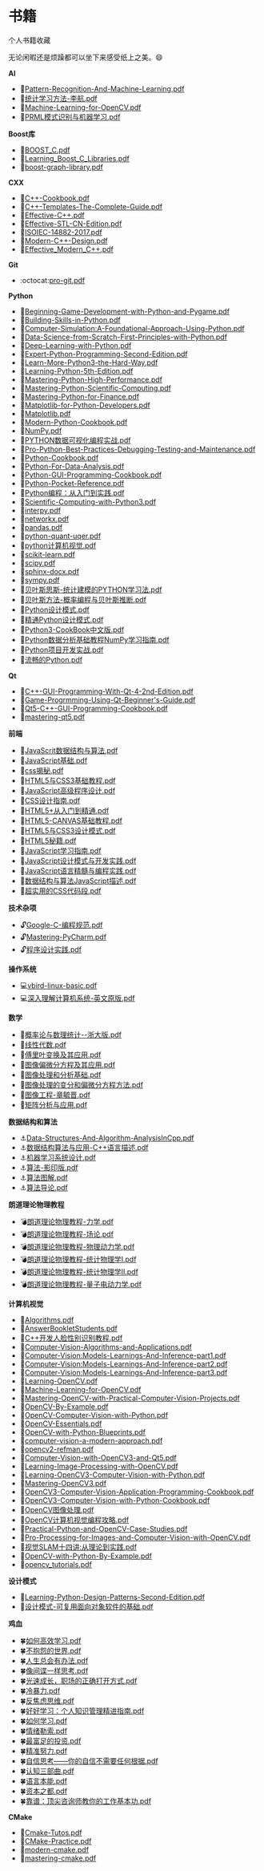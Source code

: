 # 书籍
个人书籍收藏

无论闲暇还是烦躁都可以坐下来感受纸上之美。:smile:

**AI**
* :runner:[Pattern-Recognition-And-Machine-Learning.pdf](https://github.com/SuperCV/Book/blob/master/AI/Pattern-Recognition-And-Machine-Learning.pdf)
* :runner:[统计学习方法-李航.pdf](https://github.com/SuperCV/Book/blob/master/AI/统计学习方法-李航.pdf)
* :runner:[Machine-Learning-for-OpenCV.pdf](https://github.com/SuperCV/Book/blob/master/AI/Machine-Learning-for-OpenCV.pdf)
* :runner:[PRML模式识别与机器学习.pdf](https://github.com/SuperCV/Book/blob/master/AI/PRML模式识别与机器学习.pdf)


**Boost库**
* :rocket:[BOOST_C.pdf](https://github.com/SuperCV/Book/blob/master/Boost库/BOOST_C.pdf)
* :rocket:[Learning_Boost_C_Libraries.pdf](https://github.com/SuperCV/Book/blob/master/Boost库/Learning_Boost_C_Libraries.pdf)
* :rocket:[boost-graph-library.pdf](https://github.com/SuperCV/Book/blob/master/Boost库/boost-graph-library.pdf)


**CXX**
* :rose:[C++-Cookbook.pdf](https://github.com/SuperCV/Book/blob/master/CXX/C++-Cookbook.pdf)
* :rose:[C++-Templates-The-Complete-Guide.pdf](https://github.com/SuperCV/Book/blob/master/CXX/C++-Templates-The-Complete-Guide.pdf)
* :rose:[Effective-C++.pdf](https://github.com/SuperCV/Book/blob/master/CXX/Effective-C++.pdf)
* :rose:[Effective-STL-CN-Edition.pdf](https://github.com/SuperCV/Book/blob/master/CXX/Effective-STL-CN-Edition.pdf)
* :rose:[ISOIEC-14882-2017.pdf](https://github.com/SuperCV/Book/blob/master/CXX/ISOIEC-14882-2017.pdf)
* :rose:[Modern-C++-Design.pdf](https://github.com/SuperCV/Book/blob/master/CXX/Modern-C++-Design.pdf)
* :rose:[Effective_Modern_C++.pdf](https://github.com/SuperCV/Book/blob/master/CXX/Effective_Modern_C++.pdf)


**Git**
* :octocat:[pro-git.pdf](https://github.com/SuperCV/Book/blob/master/Git/pro-git.pdf)


**Python**
* :snake:[Beginning-Game-Development-with-Python-and-Pygame.pdf](https://github.com/SuperCV/Book/blob/master/Python/Beginning-Game-Development-with-Python-and-Pygame.pdf)
* :snake:[Building-Skills-in-Python.pdf](https://github.com/SuperCV/Book/blob/master/Python/Building-Skills-in-Python.pdf)
* :snake:[Computer-Simulation:A-Foundational-Approach-Using-Python.pdf](https://github.com/SuperCV/Book/blob/master/Python/Computer-Simulation:A-Foundational-Approach-Using-Python.pdf)
* :snake:[Data-Science-from-Scratch-First-Principles-with-Python.pdf](https://github.com/SuperCV/Book/blob/master/Python/Data-Science-from-Scratch-First-Principles-with-Python.pdf)
* :snake:[Deep-Learning-with-Python.pdf](https://github.com/SuperCV/Book/blob/master/Python/Deep-Learning-with-Python.pdf)
* :snake:[Expert-Python-Programming-Second-Edition.pdf](https://github.com/SuperCV/Book/blob/master/Python/Expert-Python-Programming-Second-Edition.pdf)
* :snake:[Learn-More-Python3-the-Hard-Way.pdf](https://github.com/SuperCV/Book/blob/master/Python/Learn-More-Python3-the-Hard-Way.pdf)
* :snake:[Learning-Python-5th-Edition.pdf](https://github.com/SuperCV/Book/blob/master/Python/Learning-Python-5th-Edition.pdf)
* :snake:[Mastering-Python-High-Performance.pdf](https://github.com/SuperCV/Book/blob/master/Python/Mastering-Python-High-Performance.pdf)
* :snake:[Mastering-Python-Scientific-Computing.pdf](https://github.com/SuperCV/Book/blob/master/Python/Mastering-Python-Scientific-Computing.pdf)
* :snake:[Mastering-Python-for-Finance.pdf](https://github.com/SuperCV/Book/blob/master/Python/Mastering-Python-for-Finance.pdf)
* :snake:[Matplotlib-for-Python-Developers.pdf](https://github.com/SuperCV/Book/blob/master/Python/Matplotlib-for-Python-Developers.pdf)
* :snake:[Matplotlib.pdf](https://github.com/SuperCV/Book/blob/master/Python/Matplotlib.pdf)
* :snake:[Modern-Python-Cookbook.pdf](https://github.com/SuperCV/Book/blob/master/Python/Modern-Python-Cookbook.pdf)
* :snake:[NumPy.pdf](https://github.com/SuperCV/Book/blob/master/Python/NumPy.pdf)
* :snake:[PYTHON数据可视化编程实战.pdf](https://github.com/SuperCV/Book/blob/master/Python/PYTHON数据可视化编程实战.pdf)
* :snake:[Pro-Python-Best-Practices-Debugging-Testing-and-Maintenance.pdf](https://github.com/SuperCV/Book/blob/master/Python/Pro-Python-Best-Practices-Debugging-Testing-and-Maintenance.pdf)
* :snake:[Python-Cookbook.pdf](https://github.com/SuperCV/Book/blob/master/Python/Python-Cookbook.pdf)
* :snake:[Python-For-Data-Analysis.pdf](https://github.com/SuperCV/Book/blob/master/Python/Python-For-Data-Analysis.pdf)
* :snake:[Python-GUI-Programming-Cookbook.pdf](https://github.com/SuperCV/Book/blob/master/Python/Python-GUI-Programming-Cookbook.pdf)
* :snake:[Python-Pocket-Reference.pdf](https://github.com/SuperCV/Book/blob/master/Python/Python-Pocket-Reference.pdf)
* :snake:[Python编程：从入门到实践.pdf](https://github.com/SuperCV/Book/blob/master/Python/Python编程：从入门到实践.pdf)
* :snake:[Scientific-Computing-with-Python3.pdf](https://github.com/SuperCV/Book/blob/master/Python/Scientific-Computing-with-Python3.pdf)
* :snake:[interpy.pdf](https://github.com/SuperCV/Book/blob/master/Python/interpy.pdf)
* :snake:[networkx.pdf](https://github.com/SuperCV/Book/blob/master/Python/networkx.pdf)
* :snake:[pandas.pdf](https://github.com/SuperCV/Book/blob/master/Python/pandas.pdf)
* :snake:[python-quant-uqer.pdf](https://github.com/SuperCV/Book/blob/master/Python/python-quant-uqer.pdf)
* :snake:[python计算机视觉.pdf](https://github.com/SuperCV/Book/blob/master/Python/python计算机视觉.pdf)
* :snake:[scikit-learn.pdf](https://github.com/SuperCV/Book/blob/master/Python/scikit-learn.pdf)
* :snake:[scipy.pdf](https://github.com/SuperCV/Book/blob/master/Python/scipy.pdf)
* :snake:[sphinx-docx.pdf](https://github.com/SuperCV/Book/blob/master/Python/sphinx-docx.pdf)
* :snake:[sympy.pdf](https://github.com/SuperCV/Book/blob/master/Python/sympy.pdf)
* :snake:[贝叶斯思斯-统计建模的PYTHON学习法.pdf](https://github.com/SuperCV/Book/blob/master/Python/贝叶斯思斯-统计建模的PYTHON学习法.pdf)
* :snake:[贝叶斯方法-概率编程与贝叶斯推断.pdf](https://github.com/SuperCV/Book/blob/master/Python/贝叶斯方法-概率编程与贝叶斯推断.pdf)
* :snake:[Python设计模式.pdf](https://github.com/SuperCV/Book/blob/master/Python/Python设计模式.pdf)
* :snake:[精通Python设计模式.pdf](https://github.com/SuperCV/Book/blob/master/Python/精通Python设计模式.pdf)
* :snake:[Python3-CookBook中文版.pdf](https://github.com/SuperCV/Book/blob/master/Python/Python3-CookBook中文版.pdf)
* :snake:[Python数据分析基础教程NumPy学习指南.pdf](https://github.com/SuperCV/Book/blob/master/Python/Python数据分析基础教程NumPy学习指南.pdf)
* :snake:[Python项目开发实战.pdf](https://github.com/SuperCV/Book/blob/master/Python/Python项目开发实战.pdf)
* :snake:[流畅的Python.pdf](https://github.com/SuperCV/Book/blob/master/Python/流畅的Python.pdf)


**Qt**
* :battery:[C++-GUI-Programming-With-Qt-4-2nd-Edition.pdf](https://github.com/SuperCV/Book/blob/master/Qt/C++-GUI-Programming-With-Qt-4-2nd-Edition.pdf)
* :battery:[Game-Progrmming-Using-Qt-Beginner's-Guide.pdf](https://github.com/SuperCV/Book/blob/master/Qt/Game-Progrmming-Using-Qt-Beginner's-Guide.pdf)
* :battery:[Qt5-C++-GUI-Programming-Cookbook.pdf](https://github.com/SuperCV/Book/blob/master/Qt/Qt5-C++-GUI-Programming-Cookbook.pdf)
* :battery:[mastering-qt5.pdf](https://github.com/SuperCV/Book/blob/master/Qt/mastering-qt5.pdf)


**前端**
* :elephant:[JavaScrit数据结构与算法.pdf](https://github.com/SuperCV/Book/blob/master/前端/JavaScrit数据结构与算法.pdf)
* :elephant:[JavaScript基础.pdf](https://github.com/SuperCV/Book/blob/master/前端/JavaScript基础.pdf)
* :elephant:[css揭秘.pdf](https://github.com/SuperCV/Book/blob/master/前端/css揭秘.pdf)
* :elephant:[HTML5与CSS3基础教程.pdf](https://github.com/SuperCV/Book/blob/master/前端/HTML5与CSS3基础教程.pdf)
* :elephant:[JavaScript高级程序设计.pdf](https://github.com/SuperCV/Book/blob/master/前端/JavaScript高级程序设计.pdf)
* :elephant:[CSS设计指南.pdf](https://github.com/SuperCV/Book/blob/master/前端/CSS设计指南.pdf)
* :elephant:[HTML5+从入门到精通.pdf](https://github.com/SuperCV/Book/blob/master/前端/HTML5+从入门到精通.pdf)
* :elephant:[HTML5-CANVAS基础教程.pdf](https://github.com/SuperCV/Book/blob/master/前端/HTML5-CANVAS基础教程.pdf)
* :elephant:[HTML5与CSS3设计模式.pdf](https://github.com/SuperCV/Book/blob/master/前端/HTML5与CSS3设计模式.pdf)
* :elephant:[HTML5秘籍.pdf](https://github.com/SuperCV/Book/blob/master/前端/HTML5秘籍.pdf)
* :elephant:[JavaScript学习指南.pdf](https://github.com/SuperCV/Book/blob/master/前端/JavaScript学习指南.pdf)
* :elephant:[JavaScript设计模式与开发实践.pdf](https://github.com/SuperCV/Book/blob/master/前端/JavaScript设计模式与开发实践.pdf)
* :elephant:[JavaScript语言精髓与编程实践.pdf](https://github.com/SuperCV/Book/blob/master/前端/JavaScript语言精髓与编程实践.pdf)
* :elephant:[数据结构与算法JavaScript描述.pdf](https://github.com/SuperCV/Book/blob/master/前端/数据结构与算法JavaScript描述.pdf)
* :elephant:[超实用的CSS代码段.pdf](https://github.com/SuperCV/Book/blob/master/前端/超实用的CSS代码段.pdf)


**技术杂项**
* :unlock:[Google-C-编程规范.pdf](https://github.com/SuperCV/Book/blob/master/技术杂项/Google-C-编程规范.pdf)
* :unlock:[Mastering-PyCharm.pdf](https://github.com/SuperCV/Book/blob/master/技术杂项/Mastering-PyCharm.pdf)
* :unlock:[程序设计实践.pdf](https://github.com/SuperCV/Book/blob/master/技术杂项/程序设计实践.pdf)


**操作系统**
* :computer:[vbird-linux-basic.pdf](https://github.com/SuperCV/Book/blob/master/操作系统/vbird-linux-basic.pdf)
* :computer:[深入理解计算机系统-英文原版.pdf](https://github.com/SuperCV/Book/blob/master/操作系统/深入理解计算机系统-英文原版.pdf)


**数学**
* :triangular_ruler:[概率论与数理统计--浙大版.pdf](https://github.com/SuperCV/Book/blob/master/数学/概率论与数理统计--浙大版.pdf)
* :triangular_ruler:[线性代数.pdf](https://github.com/SuperCV/Book/blob/master/数学/线性代数.pdf)
* :triangular_ruler:[傅里叶变换及其应用.pdf](https://github.com/SuperCV/Book/blob/master/数学/傅里叶变换及其应用.pdf)
* :triangular_ruler:[图像偏微分方程及其应用.pdf](https://github.com/SuperCV/Book/blob/master/数学/图像偏微分方程及其应用.pdf)
* :triangular_ruler:[图像处理和分析基础.pdf](https://github.com/SuperCV/Book/blob/master/数学/图像处理和分析基础.pdf)
* :triangular_ruler:[图像处理的变分和偏微分方程方法.pdf](https://github.com/SuperCV/Book/blob/master/数学/图像处理的变分和偏微分方程方法.pdf)
* :triangular_ruler:[图像工程-章毓晋.pdf](https://github.com/SuperCV/Book/blob/master/数学/图像工程-章毓晋.pdf)
* :triangular_ruler:[矩阵分析与应用.pdf](https://github.com/SuperCV/Book/blob/master/数学/矩阵分析与应用.pdf)


**数据结构和算法**
* :anchor:[Data-Structures-And-Algorithm-AnalysisInCpp.pdf](https://github.com/SuperCV/Book/blob/master/数据结构和算法/Data-Structures-And-Algorithm-AnalysisInCpp.pdf)
* :anchor:[数据结构算法与应用-C++语言描述.pdf](https://github.com/SuperCV/Book/blob/master/数据结构和算法/数据结构算法与应用-C++语言描述.pdf)
* :anchor:[机器学习系统设计.pdf](https://github.com/SuperCV/Book/blob/master/数据结构和算法/机器学习系统设计.pdf)
* :anchor:[算法-影印版.pdf](https://github.com/SuperCV/Book/blob/master/数据结构和算法/算法-影印版.pdf)
* :anchor:[算法图解.pdf](https://github.com/SuperCV/Book/blob/master/数据结构和算法/算法图解.pdf)
* :anchor:[算法导论.pdf](https://github.com/SuperCV/Book/blob/master/数据结构和算法/算法导论.pdf)


**朗道理论物理教程**
* :bomb:[朗道理论物理教程-力学.pdf](https://github.com/SuperCV/Book/blob/master/朗道理论物理教程/朗道理论物理教程-力学.pdf)
* :bomb:[朗道理论物理教程-场论.pdf](https://github.com/SuperCV/Book/blob/master/朗道理论物理教程/朗道理论物理教程-场论.pdf)
* :bomb:[朗道理论物理教程-物理动力学.pdf](https://github.com/SuperCV/Book/blob/master/朗道理论物理教程/朗道理论物理教程-物理动力学.pdf)
* :bomb:[朗道理论物理教程-统计物理学I.pdf](https://github.com/SuperCV/Book/blob/master/朗道理论物理教程/朗道理论物理教程-统计物理学I.pdf)
* :bomb:[朗道理论物理教程-统计物理学II.pdf](https://github.com/SuperCV/Book/blob/master/朗道理论物理教程/朗道理论物理教程-统计物理学II.pdf)
* :bomb:[朗道理论物理教程-量子电动力学.pdf](https://github.com/SuperCV/Book/blob/master/朗道理论物理教程/朗道理论物理教程-量子电动力学.pdf)


**计算机视觉**
* :see_no_evil:[Algorithms.pdf](https://github.com/SuperCV/Book/blob/master/计算机视觉/Algorithms.pdf)
* :see_no_evil:[AnswerBookletStudents.pdf](https://github.com/SuperCV/Book/blob/master/计算机视觉/AnswerBookletStudents.pdf)
* :see_no_evil:[C++开发人脸性别识别教程.pdf](https://github.com/SuperCV/Book/blob/master/计算机视觉/C++开发人脸性别识别教程.pdf)
* :see_no_evil:[Computer-Vision-Algorithms-and-Applications.pdf](https://github.com/SuperCV/Book/blob/master/计算机视觉/Computer-Vision-Algorithms-and-Applications.pdf)
* :see_no_evil:[Computer-Vision:Models-Learnings-And-Inference-part1.pdf](https://github.com/SuperCV/Book/blob/master/计算机视觉/Computer-Vision:Models-Learnings-And-Inference-part1.pdf)
* :see_no_evil:[Computer-Vision:Models-Learnings-And-Inference-part2.pdf](https://github.com/SuperCV/Book/blob/master/计算机视觉/Computer-Vision:Models-Learnings-And-Inference-part2.pdf)
* :see_no_evil:[Computer-Vision:Models-Learnings-And-Inference-part3.pdf](https://github.com/SuperCV/Book/blob/master/计算机视觉/Computer-Vision:Models-Learnings-And-Inference-part3.pdf)
* :see_no_evil:[Learning-OpenCV.pdf](https://github.com/SuperCV/Book/blob/master/计算机视觉/Learning-OpenCV.pdf)
* :see_no_evil:[Machine-Learning-for-OpenCV.pdf](https://github.com/SuperCV/Book/blob/master/计算机视觉/Machine-Learning-for-OpenCV.pdf)
* :see_no_evil:[Mastering-OpenCV-with-Practical-Computer-Vision-Projects.pdf](https://github.com/SuperCV/Book/blob/master/计算机视觉/Mastering-OpenCV-with-Practical-Computer-Vision-Projects.pdf)
* :see_no_evil:[OpenCV-By-Example.pdf](https://github.com/SuperCV/Book/blob/master/计算机视觉/OpenCV-By-Example.pdf)
* :see_no_evil:[OpenCV-Computer-Vision-with-Python.pdf](https://github.com/SuperCV/Book/blob/master/计算机视觉/OpenCV-Computer-Vision-with-Python.pdf)
* :see_no_evil:[OpenCV-Essentials.pdf](https://github.com/SuperCV/Book/blob/master/计算机视觉/OpenCV-Essentials.pdf)
* :see_no_evil:[OpenCV-with-Python-Blueprints.pdf](https://github.com/SuperCV/Book/blob/master/计算机视觉/OpenCV-with-Python-Blueprints.pdf)
* :see_no_evil:[computer-vision-a-modern-approach.pdf](https://github.com/SuperCV/Book/blob/master/计算机视觉/computer-vision-a-modern-approach.pdf)
* :see_no_evil:[opencv2-refman.pdf](https://github.com/SuperCV/Book/blob/master/计算机视觉/opencv2-refman.pdf)
* :see_no_evil:[Computer-Vision-with-OpenCV3-and-Qt5.pdf](https://github.com/SuperCV/Book/blob/master/计算机视觉/Computer-Vision-with-OpenCV3-and-Qt5.pdf)
* :see_no_evil:[Learning-Image-Processing-with-OpenCV.pdf](https://github.com/SuperCV/Book/blob/master/计算机视觉/Learning-Image-Processing-with-OpenCV.pdf)
* :see_no_evil:[Learning-OpenCV3-Computer-Vision-with-Python.pdf](https://github.com/SuperCV/Book/blob/master/计算机视觉/Learning-OpenCV3-Computer-Vision-with-Python.pdf)
* :see_no_evil:[Mastering-OpenCV3.pdf](https://github.com/SuperCV/Book/blob/master/计算机视觉/Mastering-OpenCV3.pdf)
* :see_no_evil:[OpenCV3-Computer-Vision-Application-Programming-Cookbook.pdf](https://github.com/SuperCV/Book/blob/master/计算机视觉/OpenCV3-Computer-Vision-Application-Programming-Cookbook.pdf)
* :see_no_evil:[OpenCV3-Computer-Vision-with-Python-Cookbook.pdf](https://github.com/SuperCV/Book/blob/master/计算机视觉/OpenCV3-Computer-Vision-with-Python-Cookbook.pdf)
* :see_no_evil:[OpenCV图像处理.pdf](https://github.com/SuperCV/Book/blob/master/计算机视觉/OpenCV图像处理.pdf)
* :see_no_evil:[OpenCV计算机视觉编程攻略.pdf](https://github.com/SuperCV/Book/blob/master/计算机视觉/OpenCV计算机视觉编程攻略.pdf)
* :see_no_evil:[Practical-Python-and-OpenCV-Case-Studies.pdf](https://github.com/SuperCV/Book/blob/master/计算机视觉/Practical-Python-and-OpenCV-Case-Studies.pdf)
* :see_no_evil:[Pro-Processing-for-Images-and-Computer-Vision-with-OpenCV.pdf](https://github.com/SuperCV/Book/blob/master/计算机视觉/Pro-Processing-for-Images-and-Computer-Vision-with-OpenCV.pdf)
* :see_no_evil:[视觉SLAM十四讲:从理论到实践.pdf](https://github.com/SuperCV/Book/blob/master/计算机视觉/视觉SLAM十四讲:从理论到实践.pdf)
* :see_no_evil:[OpenCV-with-Python-By-Example.pdf](https://github.com/SuperCV/Book/blob/master/计算机视觉/OpenCV-with-Python-By-Example.pdf)
* :see_no_evil:[opencv_tutorials.pdf](https://github.com/SuperCV/Book/blob/master/计算机视觉/opencv_tutorials.pdf)


**设计模式**
* :hocho:[Learning-Python-Design-Patterns-Second-Edition.pdf](https://github.com/SuperCV/Book/blob/master/设计模式/Learning-Python-Design-Patterns-Second-Edition.pdf)
* :hocho:[设计模式-可复用面向对象软件的基础.pdf](https://github.com/SuperCV/Book/blob/master/设计模式/设计模式-可复用面向对象软件的基础.pdf)


**鸡血**
* :four_leaf_clover:[如何高效学习.pdf](https://github.com/SuperCV/Book/blob/master/鸡血/如何高效学习.pdf)
* :four_leaf_clover:[不抱怨的世界.pdf](https://github.com/SuperCV/Book/blob/master/鸡血/不抱怨的世界.pdf)
* :four_leaf_clover:[人生总会有办法.pdf](https://github.com/SuperCV/Book/blob/master/鸡血/人生总会有办法.pdf)
* :four_leaf_clover:[像间谍一样思考.pdf](https://github.com/SuperCV/Book/blob/master/鸡血/像间谍一样思考.pdf)
* :four_leaf_clover:[光速成长，职场的正确打开方式.pdf](https://github.com/SuperCV/Book/blob/master/鸡血/光速成长，职场的正确打开方式.pdf)
* :four_leaf_clover:[冷暴力.pdf](https://github.com/SuperCV/Book/blob/master/鸡血/冷暴力.pdf)
* :four_leaf_clover:[反焦虑思维.pdf](https://github.com/SuperCV/Book/blob/master/鸡血/反焦虑思维.pdf)
* :four_leaf_clover:[好好学习：个人知识管理精进指南.pdf](https://github.com/SuperCV/Book/blob/master/鸡血/好好学习：个人知识管理精进指南.pdf)
* :four_leaf_clover:[如何学习.pdf](https://github.com/SuperCV/Book/blob/master/鸡血/如何学习.pdf)
* :four_leaf_clover:[情绪勒索.pdf](https://github.com/SuperCV/Book/blob/master/鸡血/情绪勒索.pdf)
* :four_leaf_clover:[最富足的投资.pdf](https://github.com/SuperCV/Book/blob/master/鸡血/最富足的投资.pdf)
* :four_leaf_clover:[精准努力.pdf](https://github.com/SuperCV/Book/blob/master/鸡血/精准努力.pdf)
* :four_leaf_clover:[自信思考——你的自信不需要任何根据.pdf](https://github.com/SuperCV/Book/blob/master/鸡血/自信思考——你的自信不需要任何根据.pdf)
* :four_leaf_clover:[认知三部曲.pdf](https://github.com/SuperCV/Book/blob/master/鸡血/认知三部曲.pdf)
* :four_leaf_clover:[语言本能.pdf](https://github.com/SuperCV/Book/blob/master/鸡血/语言本能.pdf)
* :four_leaf_clover:[资本之都.pdf](https://github.com/SuperCV/Book/blob/master/鸡血/资本之都.pdf)
* :four_leaf_clover:[靠谱：顶尖咨询师教你的工作基本功.pdf](https://github.com/SuperCV/Book/blob/master/鸡血/靠谱：顶尖咨询师教你的工作基本功.pdf)


**CMake**
* :paperclip:[Cmake-Tutos.pdf](https://github.com/SuperCV/Book/blob/master/CMake/Cmake-Tutos.pdf)
* :paperclip:[CMake-Practice.pdf](https://github.com/SuperCV/Book/blob/master/CMake/CMake-Practice.pdf)
* :paperclip:[modern-cmake.pdf](https://github.com/SuperCV/Book/blob/master/CMake/modern-cmake.pdf)
* :paperclip:[mastering-cmake.pdf](https://github.com/SuperCV/Book/blob/master/CMake/mastering-cmake.pdf)

